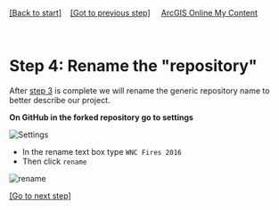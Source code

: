 [[Back to start]](github.md)&nbsp;&nbsp;&nbsp;&nbsp;[[Got to previous step]](GitHub_step3.md)
&nbsp;&nbsp;&nbsp;&nbsp;[ArcGIS Online My Content](http://www.arcgis.com/home/content.html)

&nbsp;

# Step 4: Rename the "repository"

After [step 3](GitHub_step3.md) is complete we will rename the generic repository name to better describe our project.

**On GitHub in the forked repository go to settings**

![Settings](https://docs.google.com/uc?id=0BykF_bN9fsvIU0hBWE52ZTBjWUE)

- In the rename text box type `WNC Fires 2016`
- Then click `rename`

![rename](https://docs.google.com/uc?id=0BykF_bN9fsvIcjBCVFlqZUlsZzg)


[[Go to next step]](GitHub_step5.md)
